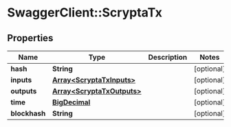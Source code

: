 # SwaggerClient::ScryptaTx

## Properties
Name | Type | Description | Notes
------------ | ------------- | ------------- | -------------
**hash** | **String** |  | [optional] 
**inputs** | [**Array&lt;ScryptaTxInputs&gt;**](ScryptaTxInputs.md) |  | [optional] 
**outputs** | [**Array&lt;ScryptaTxOutputs&gt;**](ScryptaTxOutputs.md) |  | [optional] 
**time** | [**BigDecimal**](BigDecimal.md) |  | [optional] 
**blockhash** | **String** |  | [optional] 

